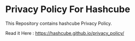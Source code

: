 # Privacy Policy For Hashcube

This Repository contains hashcube Privacy Policy.

Read it Here : https://hashcube.github.io/privacy_policy/  


